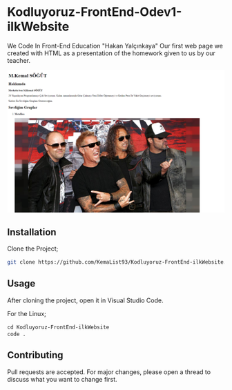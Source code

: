 # Kodluyoruz-FrontEnd-Odev1-ilkWebsite
We Code In Front-End Education "Hakan Yalçınkaya" Our first web page we created with HTML as a presentation of the homework given to us by our teacher.

![github](img/github2.png)

## Installation

Clone the Project;

```bash
git clone https://github.com/KemaList93/Kodluyoruz-FrontEnd-ilkWebsite.git
```

## Usage

After cloning the project, open it in Visual Studio Code.

 For the Linux;
```linux
cd Kodluyoruz-FrontEnd-ilkWebsite
code .
```

## Contributing
Pull requests are accepted. For major changes, please open a thread to discuss what you want to change first.

